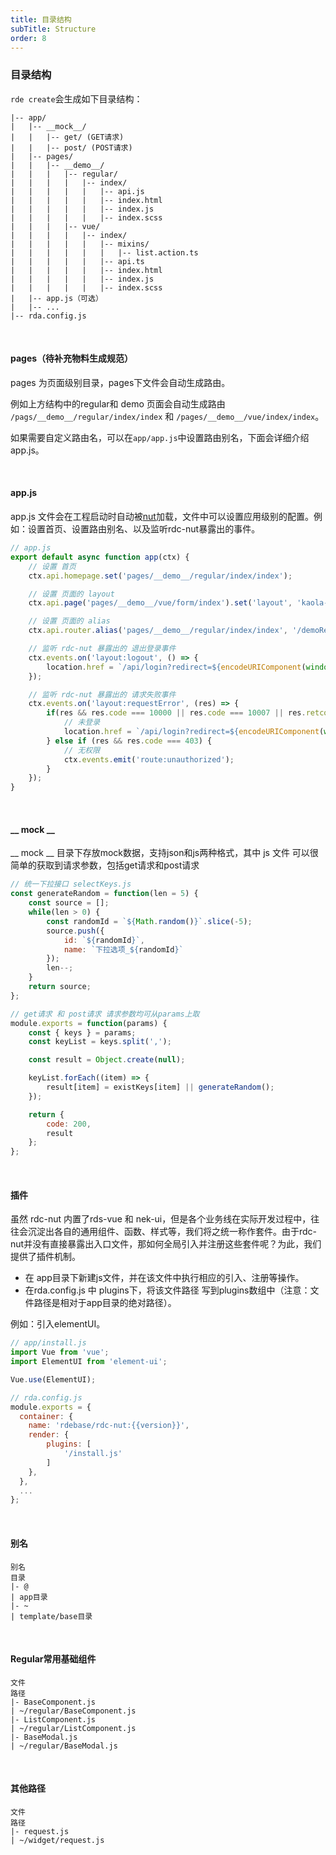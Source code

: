 ```yaml
---
title: 目录结构
subTitle: Structure
order: 8
---
```


### 目录结构

`rde create`会生成如下目录结构：

```
|-- app/
|   |-- __mock__/
|   |   |-- get/ (GET请求)
|   |   |-- post/ (POST请求)
|   |-- pages/
|   |   |-- __demo__/
|   |   |   |-- regular/
|   |   |   |   |-- index/
|   |   |   |   |   |-- api.js
|   |   |   |   |   |-- index.html
|   |   |   |   |   |-- index.js
|   |   |   |   |   |-- index.scss
|   |   |   |-- vue/
|   |   |   |   |-- index/
|   |   |   |   |   |-- mixins/
|   |   |   |   |   |   |-- list.action.ts
|   |   |   |   |   |-- api.ts
|   |   |   |   |   |-- index.html
|   |   |   |   |   |-- index.js
|   |   |   |   |   |-- index.scss
|   |-- app.js（可选）
|   |-- ...
|-- rda.config.js
```

&emsp;

#### pages（待补充物料生成规范）

pages 为页面级别目录，pages下文件会自动生成路由。

例如上方结构中的regular和 demo 页面会自动生成路由 `/pags/__demo__/regular/index/index` 和 `/pages/__demo__/vue/index/index`。

如果需要自定义路由名，可以在`app/app.js`中设置路由别名，下面会详细介绍 app.js。

&emsp;

#### app.js

app.js 文件会在工程启动时自动被[nut](https://nut.js.org/)加载，文件中可以设置应用级别的配置。例如：设置首页、设置路由别名、以及监听rdc-nut暴露出的事件。

```javascript
// app.js
export default async function app(ctx) {
    // 设置 首页
    ctx.api.homepage.set('pages/__demo__/regular/index/index');

    // 设置 页面的 layout
    ctx.api.page('pages/__demo__/vue/form/index').set('layout', 'kaola-basic');

    // 设置 页面的 alias
    ctx.api.router.alias('pages/__demo__/regular/index/index', '/demoRegular/index');

    // 监听 rdc-nut 暴露出的 退出登录事件
    ctx.events.on('layout:logout', () => {
        location.href = `/api/login?redirect=${encodeURIComponent(window.location.href)}`;
    });

    // 监听 rdc-nut 暴露出的 请求失败事件
    ctx.events.on('layout:requestError', (res) => {
        if(res && res.code === 10000 || res.code === 10007 || res.retcode === 10007) {
            // 未登录
            location.href = `/api/login?redirect=${encodeURIComponent(window.location.href)}`;
        } else if (res && res.code === 403) {
            // 无权限
            ctx.events.emit('route:unauthorized');
        }
    });
}

```

&emsp;

#### __ mock __

__ mock __ 目录下存放mock数据，支持json和js两种格式，其中 js 文件 可以很简单的获取到请求参数，包括get请求和post请求

```javascript
// 统一下拉接口 selectKeys.js
const generateRandom = function(len = 5) {
    const source = [];
    while(len > 0) {
        const randomId = `${Math.random()}`.slice(-5);
        source.push({
            id: `${randomId}`,
            name: `下拉选项_${randomId}`
        });
        len--;
    }
    return source;
};

// get请求 和 post请求 请求参数均可从params上取
module.exports = function(params) {
    const { keys } = params;
    const keyList = keys.split(',');

    const result = Object.create(null);

    keyList.forEach((item) => {
        result[item] = existKeys[item] || generateRandom();
    });

    return {
        code: 200,
        result
    };
};

```

&emsp;

#### 插件

虽然 rdc-nut 内置了rds-vue 和 nek-ui，但是各个业务线在实际开发过程中，往往会沉淀出各自的通用组件、函数、样式等，我们将之统一称作套件。由于rdc-nut并没有直接暴露出入口文件，那如何全局引入并注册这些套件呢？为此，我们提供了插件机制。

- 在 app目录下新建js文件，并在该文件中执行相应的引入、注册等操作。
- 在rda.config.js 中 plugins下，将该文件路径 写到plugins数组中（注意：文件路径是相对于app目录的绝对路径）。

例如：引入elementUI。
```javascript
// app/install.js
import Vue from 'vue';
import ElementUI from 'element-ui';

Vue.use(ElementUI);
```

```javascript
// rda.config.js
module.exports = {
  container: {
    name: 'rdebase/rdc-nut:{{version}}',
    render: {
        plugins: [
            '/install.js'
        ]
    },
  },
  ...
};
```

&emsp;

#### 别名

```table
别名
目录
|- @
| app目录
|- ~
| template/base目录
```

&emsp;

#### Regular常用基础组件

```table
文件
路径
|- BaseComponent.js
| ~/regular/BaseComponent.js
|- ListComponent.js
| ~/regular/ListComponent.js
|- BaseModal.js
| ~/regular/BaseModal.js
 ```

&emsp;

#### 其他路径

```table
文件
路径
|- request.js
| ~/widget/request.js
```
